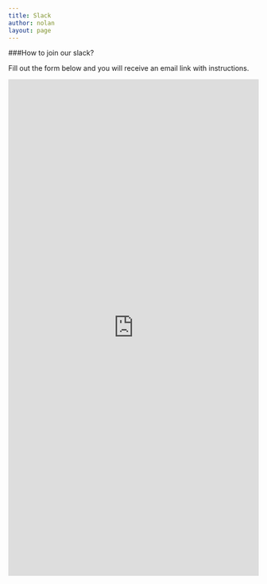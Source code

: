 ```yaml
---
title: Slack
author: nolan
layout: page
---
```

###How to join our slack?

Fill out the form below and you will receive an email link with instructions.

<iframe src="https://docs.google.com/forms/d/1W5lHFp1DXEFJ_2VCLKpgaGxJXJVnIkPUZWHMf9jPjRA/viewform?embedded=true" width="100%" height="1000" frameborder="0" marginheight="0" marginwidth="0">Loading...</iframe>